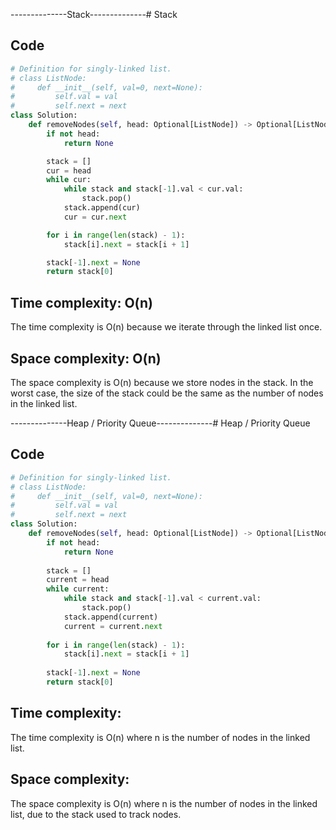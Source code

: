 --------------Stack--------------# Stack

## Code

``` python
# Definition for singly-linked list.
# class ListNode:
#     def __init__(self, val=0, next=None):
#         self.val = val
#         self.next = next
class Solution:
    def removeNodes(self, head: Optional[ListNode]) -> Optional[ListNode]:
        if not head:
            return None

        stack = []
        cur = head
        while cur:
            while stack and stack[-1].val < cur.val:
                stack.pop()
            stack.append(cur)
            cur = cur.next

        for i in range(len(stack) - 1):
            stack[i].next = stack[i + 1]

        stack[-1].next = None
        return stack[0]
```


## Time complexity: O(n)
The time complexity is O(n) because we iterate through the linked list once.

## Space complexity: O(n)
The space complexity is O(n) because we store nodes in the stack. In the worst case, the size of the stack could be the same as the number of nodes in the linked list.

--------------Heap / Priority Queue--------------# Heap / Priority Queue

## Code

``` python
# Definition for singly-linked list.
# class ListNode:
#     def __init__(self, val=0, next=None):
#         self.val = val
#         self.next = next
class Solution:
    def removeNodes(self, head: Optional[ListNode]) -> Optional[ListNode]:
        if not head:
            return None
        
        stack = []
        current = head
        while current:
            while stack and stack[-1].val < current.val:
                stack.pop()
            stack.append(current)
            current = current.next
        
        for i in range(len(stack) - 1):
            stack[i].next = stack[i + 1]
        
        stack[-1].next = None
        return stack[0]
```


## Time complexity:
The time complexity is O(n) where n is the number of nodes in the linked list.

## Space complexity:
The space complexity is O(n) where n is the number of nodes in the linked list, due to the stack used to track nodes.



<!-- --------------Linked List--------------# Linked List

## Code

``` python
# Definition for singly-linked list.
# class ListNode:
#     def __init__(self, val=0, next=None):
#         self.val = val
#         self.next = next
class Solution:
    def removeNodes(self, head: Optional[ListNode]) -> Optional[ListNode]:
        if not head:
            return head
        
        dummy = ListNode(0)
        dummy.next = head
        prev = dummy
        curr = head
        
        while curr:
            nxt = curr.next
            remove = False
            while nxt:
                if nxt.val > curr.val:
                    remove = True
                    break
                nxt = nxt.next
            if remove:
                prev.next = curr.next
                curr = prev.next
            else:
                prev = curr
                curr = nxt
        
        return dummy.next
```

## Time complexity: O(n^2)
The time complexity is O(n^2) where n is the number of nodes in the linked list because for each node, we potentially iterate through the remaining nodes to check for a greater value.

## Space complexity: O(1)
The space complexity is O(1) because we are using a constant amount of extra space, regardless of the input size.

--------------Trees--------------# Trees

## Code

``` python
# Definition for singly-linked list.
# class ListNode:
#     def __init__(self, val=0, next=None):
#         self.val = val
#         self.next = next
class Solution:
    def removeNodes(self, head: Optional[ListNode]) -> Optional[ListNode]:
        if not head:
            return head
        elif not head.next:
            return head
        
        dummy = ListNode(float('-inf'))
        dummy.next = head
        prev = dummy
        curr = head
        
        while curr and curr.next:
            if curr.next.val < curr.val:
                temp = curr.next
                curr.next = temp.next
                temp.next = None
            else:
                curr = curr.next
                prev = prev.next
        
        return dummy.next
```

## Time complexity:
The time complexity is O(n) where n is the number of nodes in the linked list.

## Space complexity:
The space complexity is O(1) as we are using constant extra space regardless of the input size.

--------------Tries--------------# Tries

1. Traverse the linked list and for each node, check if there is any node with a greater value to its right. If yes, remove the current node.
2. Use a stack to keep track of the nodes with decreasing values.

## Code

``` python
# Definition for singly-linked list.
# class ListNode:
#     def __init__(self, val=0, next=None):
#         self.val = val
#         self.next = next
class Solution:
    def removeNodes(self, head: Optional[ListNode]) -> Optional[ListNode]:
        if not head:
            return head
        
        stack = []
        current = head
        prev = None
        
        while current:
            while stack and stack[-1].val < current.val:
                stack.pop()
            if not stack:
                prev = current
            else:
                prev.next = current.next
            stack.append(current)
            current = current.next
        
        return head
```

## Time complexity:
The time complexity is O(n) where n is the number of nodes in the linked list.

## Space complexity:
The space complexity is O(n) in the worst case where all the nodes are in decreasing order of values. -->

